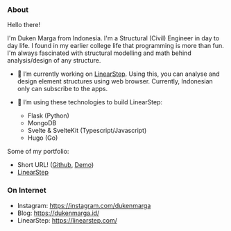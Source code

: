 ### About

Hello there!

I'm Duken Marga from Indonesia. I'm a Structural (Civil) Engineer in day to day life. I found in my earlier college life that programming is more than fun.
I'm always fascinated with structural modelling and math behind analysis/design of any structure.

- 🔭 I’m currently working on [LinearStep](https://linearstep.com). Using this, you can analyse and design element structures using web browser.
Currently, Indonesian only can subscribe to the apps.

- 🌱 I’m using these technologies to build LinearStep:
  - Flask (Python)
  - MongoDB
  - Svelte & SvelteKit (Typescript/Javascript)
  - Hugo (Go)

Some of my portfolio:
- Short URL! ([Github](https://github.com/dukenmarga/short-url), [Demo](https://short-it-vcys.onrender.com/))
- [LinearStep](https://linearstep.com/)

### On Internet
- Instagram: https://instagram.com/dukenmarga
- Blog: https://dukenmarga.id/
- LinearStep: https://linearstep.com/

<!--

### Repositories
[![Readme Card](https://github-readme-stats.vercel.app/api/pin/?username=dukenmarga&repo=civil-engineering-toolbox&show_owner=true)](https://github.com/dukenmarga/civil-engineering-toolbox)

### Top Languages

[![Top Langs](https://github-readme-stats.vercel.app/api/top-langs/?username=dukenmarga)](https://github.com/dukenmarga/)

-->

